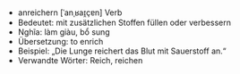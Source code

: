 - anreichern [ˈanˌʁaɪ̯çɐn]	Verb
- Bedeutet: mit zusätzlichen Stoffen füllen oder verbessern
- Nghĩa: làm giàu, bổ sung
- Übersetzung: to enrich
- Beispiel: „Die Lunge reichert das Blut mit Sauerstoff an.“
- Verwandte Wörter: Reich, reichen